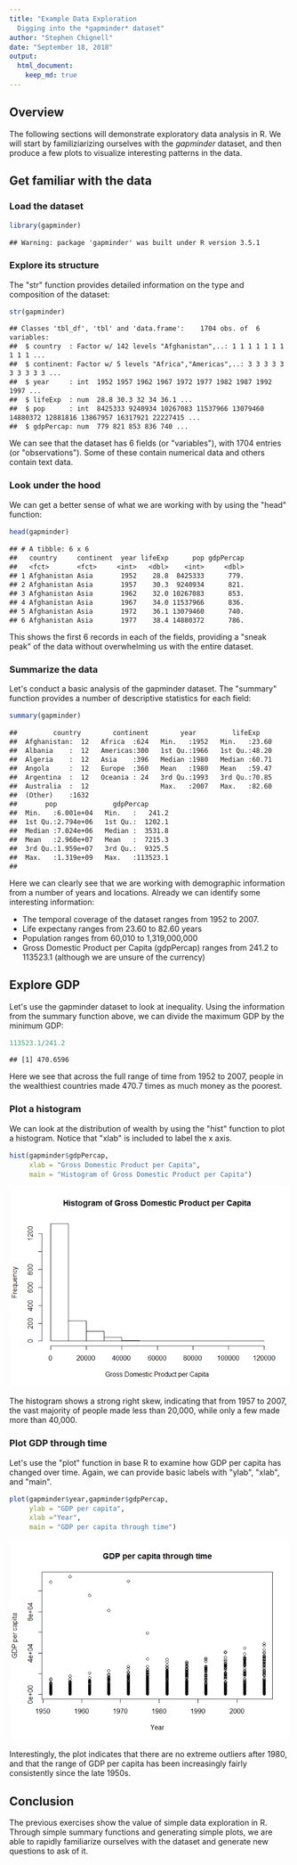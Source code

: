 ```yaml
---
title: "Example Data Exploration 
  Digging into the *gapminder* dataset"
author: "Stephen Chignell"
date: "September 18, 2018"
output:
  html_document:
    keep_md: true
---
```




## Overview
The following sections will demonstrate exploratory data analysis in R. We will start by familiziarizing ourselves with the *gapminder* dataset, and then produce a few plots to visualize interesting patterns in the data.

## Get familiar with the data

### Load the dataset

```r
library(gapminder)
```

```
## Warning: package 'gapminder' was built under R version 3.5.1
```

### Explore its structure
The "str" function provides detailed information on the type and composition of the dataset:

```r
str(gapminder)
```

```
## Classes 'tbl_df', 'tbl' and 'data.frame':	1704 obs. of  6 variables:
##  $ country  : Factor w/ 142 levels "Afghanistan",..: 1 1 1 1 1 1 1 1 1 1 ...
##  $ continent: Factor w/ 5 levels "Africa","Americas",..: 3 3 3 3 3 3 3 3 3 3 ...
##  $ year     : int  1952 1957 1962 1967 1972 1977 1982 1987 1992 1997 ...
##  $ lifeExp  : num  28.8 30.3 32 34 36.1 ...
##  $ pop      : int  8425333 9240934 10267083 11537966 13079460 14880372 12881816 13867957 16317921 22227415 ...
##  $ gdpPercap: num  779 821 853 836 740 ...
```
We can see that the dataset has 6 fields (or "variables"), with 1704 entries (or "observations"). Some of these contain numerical data and others contain text data.

### Look under the hood
We can get a better sense of what we are working with by using the "head" function:


```r
head(gapminder)
```

```
## # A tibble: 6 x 6
##   country     continent  year lifeExp      pop gdpPercap
##   <fct>       <fct>     <int>   <dbl>    <int>     <dbl>
## 1 Afghanistan Asia       1952    28.8  8425333      779.
## 2 Afghanistan Asia       1957    30.3  9240934      821.
## 3 Afghanistan Asia       1962    32.0 10267083      853.
## 4 Afghanistan Asia       1967    34.0 11537966      836.
## 5 Afghanistan Asia       1972    36.1 13079460      740.
## 6 Afghanistan Asia       1977    38.4 14880372      786.
```
This shows the first 6 records in each of the fields, providing a "sneak peak" of the data without overwhelming us with the entire dataset.

### Summarize the data
Let's conduct a basic analysis of the gapminder dataset. The "summary" function provides a number of descriptive statistics for each field:


```r
summary(gapminder)
```

```
##         country        continent        year         lifeExp     
##  Afghanistan:  12   Africa  :624   Min.   :1952   Min.   :23.60  
##  Albania    :  12   Americas:300   1st Qu.:1966   1st Qu.:48.20  
##  Algeria    :  12   Asia    :396   Median :1980   Median :60.71  
##  Angola     :  12   Europe  :360   Mean   :1980   Mean   :59.47  
##  Argentina  :  12   Oceania : 24   3rd Qu.:1993   3rd Qu.:70.85  
##  Australia  :  12                  Max.   :2007   Max.   :82.60  
##  (Other)    :1632                                                
##       pop              gdpPercap       
##  Min.   :6.001e+04   Min.   :   241.2  
##  1st Qu.:2.794e+06   1st Qu.:  1202.1  
##  Median :7.024e+06   Median :  3531.8  
##  Mean   :2.960e+07   Mean   :  7215.3  
##  3rd Qu.:1.959e+07   3rd Qu.:  9325.5  
##  Max.   :1.319e+09   Max.   :113523.1  
## 
```
Here we can clearly see that we are working with demographic information from a number of years and locations. Already we can identify some interesting information:

- The temporal coverage of the dataset ranges from 1952 to 2007. 
- Life expectany ranges from 23.60 to 82.60 years
- Population ranges from 60,010 to 1,319,000,000
- Gross Domestic Product per Capita (gdpPercap) ranges from 241.2 to 113523.1 (although we are unsure of the currency)

## Explore GDP

Let's use the gapminder dataset to look at inequality. Using the information from the summary function above, we can divide the maximum GDP by the minimum GDP:

```r
113523.1/241.2
```

```
## [1] 470.6596
```
Here we see that across the full range of time from 1952 to 2007, people in the wealthiest countries made 470.7 times as much money as the poorest. 

### Plot a histogram
We can look at the distribution of wealth by using the "hist" function to plot a histogram.
Notice that "xlab" is included to label the x axis.

```r
hist(gapminder$gdpPercap, 
     xlab = "Gross Domestic Product per Capita",
     main = "Histogram of Gross Domestic Product per Capita")
```

![](hw01_gapminder-exploration_files/figure-html/unnamed-chunk-6-1.png)<!-- -->

The histogram shows a strong right skew, indicating that from 1957 to 2007, the vast majority of people made less than 20,000, while only a few made more than 40,000.

### Plot GDP through time
Let's use the "plot" function in base R to examine how GDP per capita has changed over time.
Again, we can provide basic labels with "ylab", "xlab", and "main".


```r
plot(gapminder$year,gapminder$gdpPercap, 
     ylab = "GDP per capita", 
     xlab ="Year",
     main = "GDP per capita through time")
```

![](hw01_gapminder-exploration_files/figure-html/unnamed-chunk-7-1.png)<!-- -->

Interestingly, the plot indicates that there are no extreme outliers after 1980, and that the range of GDP per capita has been increasingly fairly consistently since the late 1950s.



## Conclusion

The previous exercises show the value of simple data exploration in R. Through simple summary functions and generating simple plots, we are able to rapidly familiarize ourselves with the dataset and generate new questions to ask of it.
